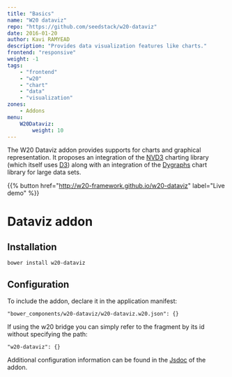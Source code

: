 ```yaml
---
title: "Basics"
name: "W20 dataviz"
repo: "https://github.com/seedstack/w20-dataviz"
date: 2016-01-20
author: Kavi RAMYEAD
description: "Provides data visualization features like charts."
frontend: "responsive"
weight: -1
tags:
    - "frontend"
    - "w20"
    - "chart"
    - "data"
    - "visualization"
zones:
    - Addons
menu:
    W20Dataviz:
        weight: 10
---
```


The W20 Dataviz addon provides supports for charts and graphical representation. It proposes an integration of the
[NVD3](http://nvd3.org/) charting library (which itself uses [D3](http://d3js.org/)) along with an integration of
the [Dygraphs](http://dygraphs.com/) chart library for large data sets.

{{% button href="http://w20-framework.github.io/w20-dataviz" label="Live demo" %}}

# Dataviz addon

## Installation

```
bower install w20-dataviz
```

## Configuration

To include the addon, declare it in the application manifest:

```
"bower_components/w20-dataviz/w20-dataviz.w20.json": {}
```
If using the w20 bridge you can simply refer to the fragment by its id without specifying the path:

```
"w20-dataviz": {}
```

Additional configuration information can be found in the [Jsdoc](http://seedstack.org/jsdoc/#/dataviz) of the addon.